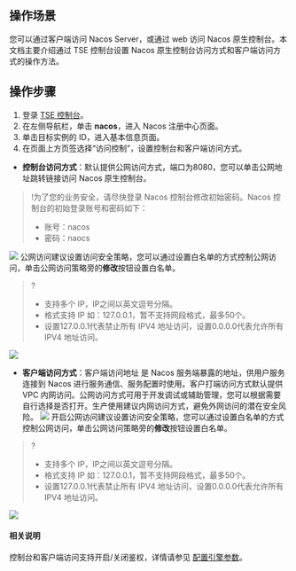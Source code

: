 ## 操作场景

您可以通过客户端访问 Nacos Server，或通过 web 访问 Nacos 原生控制台。本文档主要介绍通过 TSE 控制台设置 Nacos 原生控制台访问方式和客户端访问方式的操作方法。

## 操作步骤

1. 登录 [TSE 控制台](https://console.cloud.tencent.com/tse)。
2. 在左侧导航栏，单击 **nacos**，进入 Nacos 注册中心页面。
3. 单击目标实例的 ID，进入基本信息页面。
4. 在页面上方页签选择“访问控制”，设置控制台和客户端访问方式。
 - **控制台访问方式**：默认提供公网访问方式，端口为8080，您可以单击公网地址跳转链接访问 Nacos 原生控制台。
> !为了您的业务安全，请尽快登录 Nacos 控制台修改初始密码。Nacos 控制台的初始登录账号和密码如下：
>
> - 账号：nacos
> - 密码：naocs
> 
![](https://qcloudimg.tencent-cloud.cn/raw/91e5118e9ff1999064ed17ef5a3fc17d.png)
  公网访问建议设置访问安全策略，您可以通过设置白名单的方式控制公网访问，单击公网访问策略旁的**修改**按钮设置白名单。
> ?
> - 支持多个 IP，IP之间以英文逗号分隔。
> - 格式支持 IP 如：127.0.0.1，暂不支持网段格式，最多50个。
> - 设置127.0.0.1代表禁止所有 IPV4 地址访问，设置0.0.0.0代表允许所有 IPV4 地址访问。
>
![](https://qcloudimg.tencent-cloud.cn/raw/70555b4d5471d720ceac2df00c36bea0.png)
 - **客户端访问方式**：客户端访问地址 是 Nacos 服务端暴露的地址，供用户服务连接到 Nacos 进行服务通信、服务配置时使用。客户打端访问方式默认提供 VPC 内网访问。公网访问方式可用于开发调试或辅助管理，您可以根据需要自行选择是否打开。生产使用建议内网访问方式，避免外网访问的潜在安全风险。
  ![](https://qcloudimg.tencent-cloud.cn/raw/8b6b57306321abdb27cd4f92e3ced033.png)
  开启公网访问建议设置访问安全策略，您可以通过设置白名单的方式控制公网访问，单击公网访问策略旁的**修改**按钮设置白名单。
> ?
> - 支持多个 IP，IP之间以英文逗号分隔。
> - 格式支持 IP 如：127.0.0.1，暂不支持网段格式，最多50个。
> - 设置127.0.0.1代表禁止所有 IPV4 地址访问，设置0.0.0.0代表允许所有 IPV4 地址访问。
>
![](https://qcloudimg.tencent-cloud.cn/raw/f9a0d7bd3f9af2c77d83d784386bc290.png)

#### 相关说明

控制台和客户端访问支持开启/关闭鉴权，详情请参见 [配置引擎参数]()。
